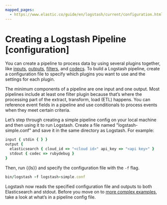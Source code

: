 ```yaml
---
mapped_pages:
  - https://www.elastic.co/guide/en/logstash/current/configuration.html
---
```


# Creating a Logstash Pipeline [configuration]

You can create a pipeline to process data by using several plugins together, like [inputs](logstash-docs-md://lsr/input-plugins.md), [outputs](logstash-docs-md://lsr/output-plugins.md), [filters](logstash-docs-md://lsr/filter-plugins.md), and [codecs](logstash-docs-md://lsr/codec-plugins.md). To build a Logstash pipeline, create a configuration file to specify which plugins you want to use and the settings for each plugin.

The minimum components of a pipeline are one input and one output. Most pipelines include at least one filter plugin because that’s where the processing part of the extract, transform, load (ETL) happens. You can reference event fields in a pipeline and use conditionals to process events when they meet certain criteria.

Let’s step through creating a simple pipeline config on your local machine and then using it to run Logstash. Create a file named "logstash-simple.conf" and save it in the same directory as Logstash. For example:

```ruby
input { stdin { } }
output {
  elasticsearch { cloud_id => "<cloud id>" api_key => "<api key>" }
  stdout { codec => rubydebug }
}
```

Then, run {{ls}} and specify the configuration file with the `-f` flag.

```ruby
bin/logstash -f logstash-simple.conf
```

Logstash now reads the specified configuration file and outputs to both Elasticsearch and stdout. Before you move on to [more complex examples](/reference/config-examples.md), take a look at what’s in a pipeline config file.






